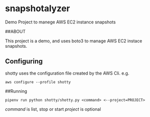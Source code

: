 # snapshotalyzer
Demo Project to manege AWS EC2 instance snapshots 

##ABOUT 

This project is a demo, and uses boto3 to manage AWS EC2 instace snapshots.

## Configuring 

shotty uses the configuration file created by the AWS Cli. e.g.

`aws configure --profile shotty`

##Running 

`pipenv run python shotty/shotty.py <command> <--project=PROJECT>`

*command* is list, stop or start 
*project* is optional 

